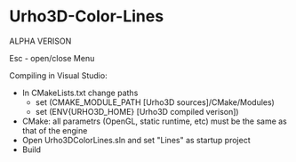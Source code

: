 # Urho3D-Color-Lines

ALPHA VERISON

Esc - open/close Menu

Compiling in Visual Studio:
* In CMakeLists.txt change paths
   * set (CMAKE_MODULE_PATH [Urho3D sources]/CMake/Modules)
   * set (ENV{URHO3D_HOME} [Urho3D compiled verison])
* CMake: all parametrs (OpenGL, static runtime, etc) must be the same as that of the engine
* Open Urho3DColorLines.sln and set "Lines" as startup project
* Build
